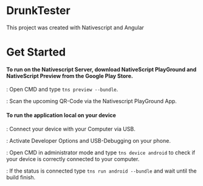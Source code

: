 # DrunkTester

This project was created with Nativescript and Angular

# Get Started

#### To run on the Nativescript Server, download NativeScript PlayGround and NativeScript Preview from the Google Play Store.

: Open CMD and type `tns preview --bundle`.

: Scan the upcoming QR-Code via the Nativescript PlayGround App.

#### To run the application local on your device

: Connect your device with your Computer via USB.

: Activate Developer Options and USB-Debugging on your phone.

: Open CMD in administrator mode and type `tns device android` to check if your device is correctly connected to your computer.

: If the status is connected type `tns run android --bundle` and wait until the build finish.


